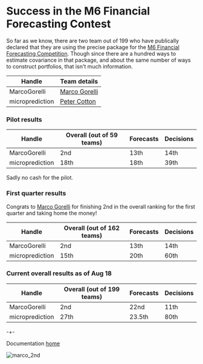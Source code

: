 
# Success in the M6 Financial Forecasting Contest

So far as we know, there are two team out of 199 who have publically declared that they are using the precise package for the [M6 Financial Forecasting Competition](https://m6competition.com/). Though since there are a hundred ways to estimate covariance in that package, and about the same number of ways to construct portfolios, that isn't much information. 

| Handle                                  | Team details                                                |  
|-----------------------------------------|-------------------------------------------------------------|
| MarcoGorelli                            | [Marco Gorelli](https://www.linkedin.com/in/marcogorelli/)  |
| microprediction                         | [Peter Cotton](https://www.linkedin.com/in/petercotton/)    | 

### Pilot results

| Handle                                  | Overall (out of 59 teams)                                   |   Forecasts  |  Decisions |
|-----------------------------------------|-------------------------------------------------------------|--------------|------------|
| MarcoGorelli                            | 2nd                                                         |    13th      |  14th      |
| microprediction                         | 18th                                                        |    18th      |  39th      |

Sadly no cash for the pilot. 

### First quarter results

Congrats to [Marco Gorelli](https://www.linkedin.com/in/marcogorelli/) for finishing 2nd in the overall ranking for the first quarter and taking home the money! 

| Handle                                  | Overall (out of 162 teams)                                  |   Forecasts  |  Decisions |
|-----------------------------------------|-------------------------------------------------------------|--------------|------------|
| MarcoGorelli                            | 2nd                                                         |    13th      |  14th      |
| microprediction                         | 15th                                                        |    20th      |  60th      |



### Current overall results as of Aug 18


| Handle                                  | Overall (out of 199 teams)                                  |   Forecasts  |  Decisions |
|-----------------------------------------|-------------------------------------------------------------|--------------|------------|
| MarcoGorelli                            | 2nd                                                         |    22nd      |  11th      |
| microprediction                         | 27th                                                        |    23.5th    |  80th      |




-+-

Documentation [home](https://microprediction.github.io/precise)


![marco_2nd](https://github.com/microprediction/precise/blob/main/docs/assets/images/first_quarter.png)






